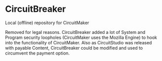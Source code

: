 # CircuitBreaker
Local (offline) repository for CircuitMaker

Removed for legal reasons.
CircuitBreaker added a lot of System and Program security loopholes (CircuitMaker uses the Mozilla Engine)
to hook into the functionality of CircuitMaker.
Also as CircuitStudio was released with payable Content, CircuitBreaker could be modified and used to circumvent the payment option.
